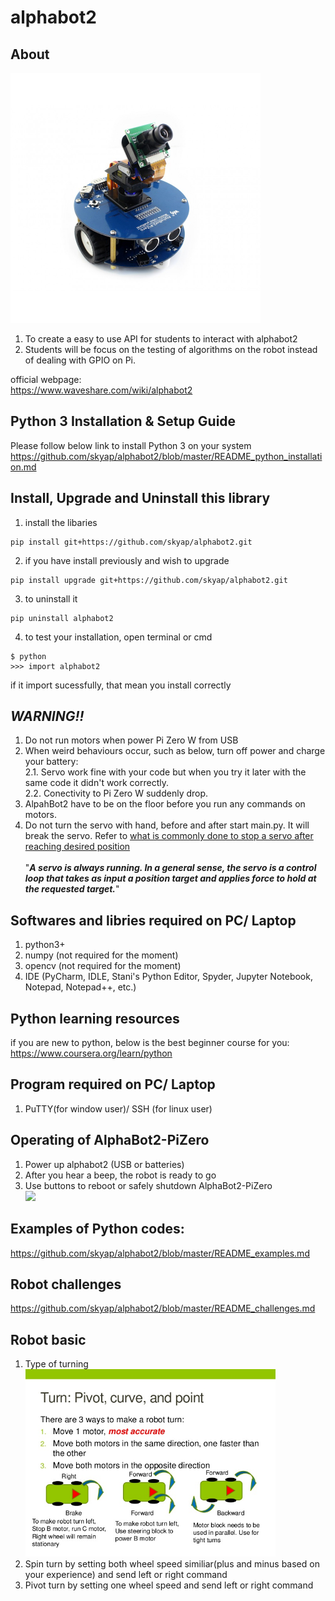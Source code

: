 # alphabot2

## About
<img src="https://github.com/skyap/alphabot2/blob/master/images/alphabot2-pizero-8.jpg" width="400"></br>
1. To create a easy to use API for students to interact with alphabot2</br>
2. Students will be focus on the testing of algorithms on the robot instead of dealing with GPIO on Pi.</br>

official webpage:</br>
https://www.waveshare.com/wiki/alphabot2</br>
## Python 3 Installation & Setup Guide
Please follow below link to install Python 3 on your system</br>
<a href="https://github.com/skyap/alphabot2/blob/master/README_python_installation.md" target="_blank">https://github.com/skyap/alphabot2/blob/master/README_python_installation.md</a>
## Install, Upgrade and Uninstall this library
1. install the libaries
```
pip install git+https://github.com/skyap/alphabot2.git
```
2. if you have install previously and wish to upgrade
```
pip install upgrade git+https://github.com/skyap/alphabot2.git
```
3. to uninstall it
```
pip uninstall alphabot2
```
4. to test your installation, open terminal or cmd
```
$ python
>>> import alphabot2
```
if it import sucessfully, that mean you install correctly
## **_WARNING!!_**
1. Do not run motors when power Pi Zero W from USB</br>
2. When weird behaviours occur, such as below, turn off power and charge your battery:</br>
	2.1. Servo work fine with your code but when you try it later with the same code it didn't work correctly.</br>
	2.2. Conectivity to Pi Zero W suddenly drop.</br>
3. AlpahBot2 have to be on the floor before you run any commands on motors.
4. Do not turn the servo with hand, before and after start main.py. It will break the servo. Refer to <a href="https://arduino.stackexchange.com/questions/4076/what-is-commonly-done-to-stop-a-servo-after-reaching-desired-position">what is commonly done to stop a servo after reaching desired position</a></br></br>
"**_A servo is always running. In a general sense, the servo is a control loop that takes as input a position target and applies force to hold at the requested target._**"


## Softwares and libries required on PC/ Laptop
1. python3+ 
2. numpy (not required for the moment)
3. opencv (not required for the moment)
4. IDE (PyCharm, IDLE, Stani's Python Editor, Spyder, Jupyter Notebook, Notepad, Notepad++, etc.)

## Python learning resources
if you are new to python, below is the best beginner course for you:</br>
https://www.coursera.org/learn/python

## Program required on PC/ Laptop
1. PuTTY(for window user)/ SSH (for linux user)</br>

## Operating of AlphaBot2-PiZero
1. Power up alphabot2 (USB or batteries)</br>
2. After you hear a beep, the robot is ready to go</br>
3. Use buttons to reboot or safely shutdown AlphaBot2-PiZero</br>
<img src="https://github.com/skyap/alphabot2/blob/master/images/button.png" width="400"></br>

## Examples of Python codes:
<a href="https://github.com/skyap/alphabot2/blob/master/README_examples.md" target="_blank">https://github.com/skyap/alphabot2/blob/master/README_examples.md</a>

## Robot challenges
<a href="https://github.com/skyap/alphabot2/blob/master/README_challenges.md" target="_blank">https://github.com/skyap/alphabot2/blob/master/README_challenges.md</a>

## Robot basic
1. Type of turning</br>
<img src="https://github.com/skyap/alphabot2/blob/master/images/robot_turn.jpg" width="400"></br>
2. Spin turn by setting both wheel speed similiar(plus and minus based on your experience) and send left or right command
3. Pivot turn by setting one wheel speed and send left or right command




	
	